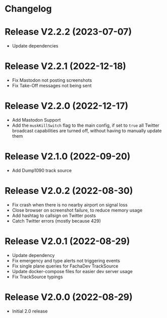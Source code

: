 # Changelog

# Release V2.2.2 (2023-07-07)

- Update dependencies

# Release V2.2.1 (2022-12-18)

- Fix Mastodon not posting screenshots
- Fix Take-Off messages not being sent

# Release V2.2.0 (2022-12-17)

- Add Mastodon Support
- Add the `muskKillSwitch` flag to the main config, if set to `true` all Twitter broadcast capabilities are turned off,
  without having to manually update them

# Release V2.1.0 (2022-09-20)

- Add Dump1090 track source

# Release V2.0.2 (2022-08-30)

- Fix crash when there is no nearby airport on signal loss
- Close browser on screenshot failure, to reduce memory usage
- Add hashtag to callsign on Twitter posts
- Catch Twitter errors (mostly because 429)

# Release V2.0.1 (2022-08-29)

- Update dependency
- Fix emergency and type alerts not triggering events
- Fix single plane queries for FachaDev TrackSource
- Update docker-compose files for easier dev server usage
- Fix TrackSource typings

# Release V2.0.0 (2022-08-29)

- Initial 2.0 release

